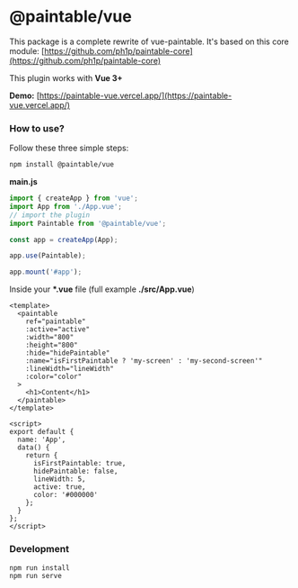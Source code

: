 # @paintable/vue

This package is a complete rewrite of vue-paintable. It's based on this core module: [https://github.com/ph1p/paintable-core](https://github.com/ph1p/paintable-core)

This plugin works with **Vue 3+**

**Demo:** [https://paintable-vue.vercel.app/](https://paintable-vue.vercel.app/)

### How to use?

Follow these three simple steps:

```bash
npm install @paintable/vue
```

**main.js**

```javascript
import { createApp } from 'vue';
import App from './App.vue';
// import the plugin
import Paintable from '@paintable/vue';

const app = createApp(App);

app.use(Paintable);

app.mount('#app');
```

Inside your **\*.vue** file (full example **./src/App.vue**)

```vue
<template>
  <paintable
    ref="paintable"
    :active="active"
    :width="800"
    :height="800"
    :hide="hidePaintable"
    :name="isFirstPaintable ? 'my-screen' : 'my-second-screen'"
    :lineWidth="lineWidth"
    :color="color"
  >
    <h1>Content</h1>
  </paintable>
</template>

<script>
export default {
  name: 'App',
  data() {
    return {
      isFirstPaintable: true,
      hidePaintable: false,
      lineWidth: 5,
      active: true,
      color: '#000000'
    };
  }
};
</script>
```

### Development

```bash
npm run install
npm run serve
```
